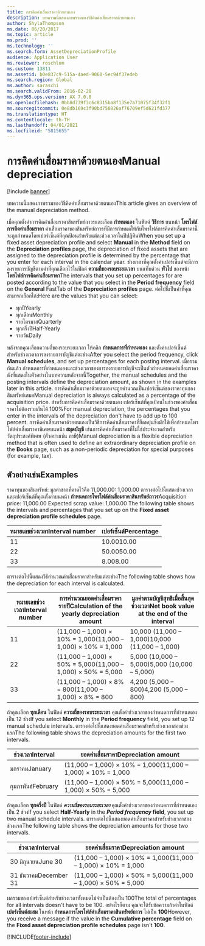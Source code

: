 ```yaml
---
title: การคิดค่าเสื่อมราคาด้วยตนเอง
description: บทความนี้แสดงภาพรวมของวิธีคิดค่าเสื่อมราคาด้วยตนเอง
author: ShylaThompson
ms.date: 06/20/2017
ms.topic: article
ms.prod: ''
ms.technology: ''
ms.search.form: AssetDepreciationProfile
audience: Application User
ms.reviewer: roschlom
ms.custom: 13811
ms.assetid: b0e837c9-515a-4aed-9060-5ec94f37edeb
ms.search.region: Global
ms.author: saraschi
ms.search.validFrom: 2016-02-28
ms.dyn365.ops.version: AX 7.0.0
ms.openlocfilehash: 0bb8d739f3c6c8315ba8f135e7a71075f34f32f1
ms.sourcegitcommit: 0e8db169c3f90bd750826af76709ef5d621fd377
ms.translationtype: HT
ms.contentlocale: th-TH
ms.lasthandoff: 04/01/2021
ms.locfileid: "5815655"
---
```

# <a name="manual-depreciation"></a><span data-ttu-id="8e0c6-103">การคิดค่าเสื่อมราคาด้วยตนเอง</span><span class="sxs-lookup"><span data-stu-id="8e0c6-103">Manual depreciation</span></span>

[!include [banner](../includes/banner.md)]

<span data-ttu-id="8e0c6-104">บทความนี้แสดงภาพรวมของวิธีคิดค่าเสื่อมราคาด้วยตนเอง</span><span class="sxs-lookup"><span data-stu-id="8e0c6-104">This article gives an overview of the manual depreciation method.</span></span>

<span data-ttu-id="8e0c6-105">เมื่อคุณตั้งค่าการคิดค่าเสื่อมราคาสินทรัพย์ถาวรและเลือก **กำหนดเอง** ในฟิลด์ **วิธีการ** บนหน้า **โพรไฟล์การคิดค่าเสื่อมราคา** ค่าเสื่อมราคาของสินทรัพย์ถาวรที่มีการกำหนดให้กับโพรไฟล์การคิดค่าเสื่อมราคานี้ จะถูกกำหนดโดยเปอร์เซ็นต์ที่คุณป้อนสำหรับแต่ละช่วงเวลาในปีปฏิทิน</span><span class="sxs-lookup"><span data-stu-id="8e0c6-105">When you set up a fixed asset depreciation profile and select **Manual** in the **Method** field on the **Depreciation profiles** page, the depreciation of fixed assets that are assigned to the depreciation profile is determined by the percentage that you enter for each interval in the calendar year.</span></span> <span data-ttu-id="8e0c6-106">ช่วงเวลาที่คุณตั้งค่าเปอร์เซ็นต์จะมีการลงรายการบัญชีตามค่าที่คุณเลือกไว้ในฟิลด์ **ความถี่ของรอบระยะเวลา** บนแท็บด่วน **ทั่วไป** ของหน้า **โพรไฟล์การคิดค่าเสื่อมราคา**</span><span class="sxs-lookup"><span data-stu-id="8e0c6-106">The intervals that you set up percentages for are posted according to the value that you select in the **Period frequency** field on the **General** FastTab of the **Depreciation profiles** page.</span></span> <span data-ttu-id="8e0c6-107">ต่อไปนี้เป็นค่าที่คุณสามารถเลือกได้:</span><span class="sxs-lookup"><span data-stu-id="8e0c6-107">Here are the values that you can select:</span></span>

-   <span data-ttu-id="8e0c6-108">ทุกปี</span><span class="sxs-lookup"><span data-stu-id="8e0c6-108">Yearly</span></span>
-   <span data-ttu-id="8e0c6-109">ทุกเดือน</span><span class="sxs-lookup"><span data-stu-id="8e0c6-109">Monthly</span></span>
-   <span data-ttu-id="8e0c6-110">รายไตรมาส</span><span class="sxs-lookup"><span data-stu-id="8e0c6-110">Quarterly</span></span>
-   <span data-ttu-id="8e0c6-111">ทุกครึ่งปี</span><span class="sxs-lookup"><span data-stu-id="8e0c6-111">Half-Yearly</span></span>
-   <span data-ttu-id="8e0c6-112">รายวัน</span><span class="sxs-lookup"><span data-stu-id="8e0c6-112">Daily</span></span>

<span data-ttu-id="8e0c6-113">หลังจากคุณเลือกความถี่ของรอบระยะเวลา ให้คลิก **กำหนดการที่กำหนดเอง** และตั้งค่าเปอร์เซ็นต์สำหรับช่วงเวลาการลงรายการบัญชีแต่ละช่วง</span><span class="sxs-lookup"><span data-stu-id="8e0c6-113">After you select the period frequency, click **Manual schedules**, and set up percentages for each posting interval.</span></span> <span data-ttu-id="8e0c6-114">เมื่อรวมกันแล้ว กำหนดการที่กำหนดเองและช่วงเวลาของการลงรายการบัญชีจะเป็นตัวกำหนดยอดค่าเสื่อมราคา ดังที่แสดงในตัวอย่างในบทความหลังจากนี้</span><span class="sxs-lookup"><span data-stu-id="8e0c6-114">Together, the manual schedules and the posting intervals define the depreciation amount, as shown in the examples later in this article.</span></span> <span data-ttu-id="8e0c6-115">การคิดค่าเสื่อมราคาด้วยตนเองจะถูกคำนวณเป็นเปอร์เซ็นต์ของราคาทุนของสินทรัพย์เสมอ</span><span class="sxs-lookup"><span data-stu-id="8e0c6-115">Manual depreciation is always calculated as a percentage of the acquisition price.</span></span> <span data-ttu-id="8e0c6-116">สำหรับการคิดค่าเสื่อมราคาด้วยตนเอง เปอร์เซ็นต์ที่คุณป้อนในช่วงของค่าเสื่อมราคาไม่ต้องรวมกันได้ 100%</span><span class="sxs-lookup"><span data-stu-id="8e0c6-116">For manual depreciation, the percentages that you enter in the intervals of the depreciation don't have to add up to 100 percent.</span></span> <span data-ttu-id="8e0c6-117">การคิดค่าเสื่อมราคาด้วยตนเองเป็นวิธีการคิดค่าเสื่อมราคาที่ยืดหยุ่นซึ่งมักใช้เพื่อกำหนดโพรไฟล์ค่าเสื่อมราคาพิเศษบนหน้า **สมุดบัญชี** เช่นการคิดค่าเสื่อมราคาที่ไม่ใช่ประจำงวดสำหรับวัตถุประสงค์พิเศษ (ตัวอย่างเช่น ภาษี)</span><span class="sxs-lookup"><span data-stu-id="8e0c6-117">Manual depreciation is a flexible depreciation method that is often used to define an extraordinary depreciation profile on the **Books** page, such as a non-periodic depreciation for special purposes (for example, tax).</span></span>

## <a name="examples"></a><span data-ttu-id="8e0c6-118">ตัวอย่างเช่น</span><span class="sxs-lookup"><span data-stu-id="8e0c6-118">Examples</span></span>
<span data-ttu-id="8e0c6-119">ราคาทุนของสินทรัพย์: มูลค่าซากที่คาดไว้คือ 11,000.00: 1,000.00 ตารางต่อไปนี้แสดงช่วงเวลาและเปอร์เซ็นต์ที่คุณตั้งค่าบนหน้า **กำหนดการโพรไฟล์ค่าเสื่อมราคาสินทรัพย์ถาวร**</span><span class="sxs-lookup"><span data-stu-id="8e0c6-119">Acquisition price: 11,000.00 Expected scrap value: 1,000.00 The following table shows the intervals and percentages that you set up on the **Fixed asset depreciation profile schedules** page.</span></span>

| <span data-ttu-id="8e0c6-120">หมายเลขช่วงเวลา</span><span class="sxs-lookup"><span data-stu-id="8e0c6-120">Interval number</span></span> | <span data-ttu-id="8e0c6-121">เปอร์เซ็นต์</span><span class="sxs-lookup"><span data-stu-id="8e0c6-121">Percentage</span></span> |
|-----------------|------------|
| <span data-ttu-id="8e0c6-122">1</span><span class="sxs-lookup"><span data-stu-id="8e0c6-122">1</span></span>               | <span data-ttu-id="8e0c6-123">10.00</span><span class="sxs-lookup"><span data-stu-id="8e0c6-123">10.00</span></span>      |
| <span data-ttu-id="8e0c6-124">2</span><span class="sxs-lookup"><span data-stu-id="8e0c6-124">2</span></span>               | <span data-ttu-id="8e0c6-125">50.00</span><span class="sxs-lookup"><span data-stu-id="8e0c6-125">50.00</span></span>      |
| <span data-ttu-id="8e0c6-126">3</span><span class="sxs-lookup"><span data-stu-id="8e0c6-126">3</span></span>               | <span data-ttu-id="8e0c6-127">8.00</span><span class="sxs-lookup"><span data-stu-id="8e0c6-127">8.00</span></span>       |

<span data-ttu-id="8e0c6-128">ตารางต่อไปนี้แสดงวิธีคำนวณค่าเสื่อมราคาสำหรับแต่ละช่วง</span><span class="sxs-lookup"><span data-stu-id="8e0c6-128">The following table shows how the depreciation for each interval is calculated.</span></span>

|  <span data-ttu-id="8e0c6-129">หมายเลขช่วงเวลา</span><span class="sxs-lookup"><span data-stu-id="8e0c6-129">Interval number</span></span> | <span data-ttu-id="8e0c6-130">การคำนวณยอดค่าเสื่อมราคารายปี</span><span class="sxs-lookup"><span data-stu-id="8e0c6-130">Calculation of the yearly depreciation amount</span></span> | <span data-ttu-id="8e0c6-131">มูลค่าตามบัญชีสุทธิเมื่อสิ้นสุดช่วงเวลา</span><span class="sxs-lookup"><span data-stu-id="8e0c6-131">Net book value at the end of the interval</span></span> |
|------------------|-----------------------------------------------|-------------------------------------------|
| <span data-ttu-id="8e0c6-132">1</span><span class="sxs-lookup"><span data-stu-id="8e0c6-132">1</span></span>                | <span data-ttu-id="8e0c6-133">(11,000 – 1,000) × 10% = 1,000</span><span class="sxs-lookup"><span data-stu-id="8e0c6-133">(11,000 – 1,000) × 10% = 1,000</span></span>                | <span data-ttu-id="8e0c6-134">10,000 (11,000 – 1,000)</span><span class="sxs-lookup"><span data-stu-id="8e0c6-134">10,000 (11,000 – 1,000)</span></span>                   |
| <span data-ttu-id="8e0c6-135">2</span><span class="sxs-lookup"><span data-stu-id="8e0c6-135">2</span></span>                | <span data-ttu-id="8e0c6-136">(11,000 – 1,000) × 50% = 5,000</span><span class="sxs-lookup"><span data-stu-id="8e0c6-136">(11,000 – 1,000) × 50% = 5,000</span></span>                | <span data-ttu-id="8e0c6-137">5,000 (10,000 – 5,000)</span><span class="sxs-lookup"><span data-stu-id="8e0c6-137">5,000 (10,000 – 5,000)</span></span>                    |
| <span data-ttu-id="8e0c6-138">3</span><span class="sxs-lookup"><span data-stu-id="8e0c6-138">3</span></span>                | <span data-ttu-id="8e0c6-139">(11,000 – 1,000) × 8% = 800</span><span class="sxs-lookup"><span data-stu-id="8e0c6-139">(11,000 – 1,000) × 8% = 800</span></span>                   | <span data-ttu-id="8e0c6-140">4,200 (5,000 – 800)</span><span class="sxs-lookup"><span data-stu-id="8e0c6-140">4,200 (5,000 – 800)</span></span>                       |

<span data-ttu-id="8e0c6-141">ถ้าคุณเลือก **ทุกเดือน** ในฟิลด์ **ความถี่ของรอบระยะเวลา** คุณตั้งค่าช่วงเวลาของกำหนดการที่กำหนดเองเป็น 12 ช่วง</span><span class="sxs-lookup"><span data-stu-id="8e0c6-141">If you select **Monthly** in the **Period frequency** field, you set up 12 manual schedule intervals.</span></span> <span data-ttu-id="8e0c6-142">ตารางต่อไปนี้แสดงยอดค่าเสื่อมราคาสำหรับช่วงเวลาสองช่วงแรก</span><span class="sxs-lookup"><span data-stu-id="8e0c6-142">The following table shows the depreciation amounts for the first two intervals.</span></span>

| <span data-ttu-id="8e0c6-143">ช่วงเวลา</span><span class="sxs-lookup"><span data-stu-id="8e0c6-143">Interval</span></span> | <span data-ttu-id="8e0c6-144">ยอดค่าเสื่อมราคา</span><span class="sxs-lookup"><span data-stu-id="8e0c6-144">Depreciation amount</span></span>            |
|----------|--------------------------------|
| <span data-ttu-id="8e0c6-145">มกราคม</span><span class="sxs-lookup"><span data-stu-id="8e0c6-145">January</span></span>  | <span data-ttu-id="8e0c6-146">(11,000 – 1,000) × 10% = 1,000</span><span class="sxs-lookup"><span data-stu-id="8e0c6-146">(11,000 – 1,000) × 10% = 1,000</span></span> |
| <span data-ttu-id="8e0c6-147">กุมภาพันธ์</span><span class="sxs-lookup"><span data-stu-id="8e0c6-147">February</span></span> | <span data-ttu-id="8e0c6-148">(11,000 – 1,000) × 50% = 5,000</span><span class="sxs-lookup"><span data-stu-id="8e0c6-148">(11,000 – 1,000) × 50% = 5,000</span></span> |

<span data-ttu-id="8e0c6-149">ถ้าคุณเลือก <strong>ทุกครึ่งปี</strong> ในฟิลด์ *<strong><em>ความถี่ของรอบระยะเวลา</em>* </strong> คุณตั้งค่าช่วงเวลาของกำหนดการที่กำหนดเองเป็น 2 ช่วง</span><span class="sxs-lookup"><span data-stu-id="8e0c6-149">If you select <strong>Half-Yearly</strong> in the *<strong><em>Period frequency</em>* field</strong>, you set up two manual schedule intervals.</span></span> <span data-ttu-id="8e0c6-150">ตารางต่อไปนี้แสดงยอดค่าเสื่อมราคาสำหรับช่วงเวลาสองช่วงแรก</span><span class="sxs-lookup"><span data-stu-id="8e0c6-150">The following table shows the depreciation amounts for those two intervals.</span></span>

| <span data-ttu-id="8e0c6-151">ช่วงเวลา</span><span class="sxs-lookup"><span data-stu-id="8e0c6-151">Interval</span></span>    | <span data-ttu-id="8e0c6-152">ยอดค่าเสื่อมราคา</span><span class="sxs-lookup"><span data-stu-id="8e0c6-152">Depreciation amount</span></span>            |
|-------------|--------------------------------|
| <span data-ttu-id="8e0c6-153">30 มิถุนายน</span><span class="sxs-lookup"><span data-stu-id="8e0c6-153">June 30</span></span>     | <span data-ttu-id="8e0c6-154">(11,000 – 1,000) × 10% = 1,000</span><span class="sxs-lookup"><span data-stu-id="8e0c6-154">(11,000 – 1,000) × 10% = 1,000</span></span> |
| <span data-ttu-id="8e0c6-155">31 ธันวาคม</span><span class="sxs-lookup"><span data-stu-id="8e0c6-155">December 31</span></span> | <span data-ttu-id="8e0c6-156">(11,000 – 1,000) × 50% = 5,000</span><span class="sxs-lookup"><span data-stu-id="8e0c6-156">(11,000 – 1,000) × 50% = 5,000</span></span> |

<span data-ttu-id="8e0c6-157">ผลรวมของเปอร์เซ็นต์สำหรับช่วงเวลาทั้งหมดไม่จำเป็นต้องเป็น 100</span><span class="sxs-lookup"><span data-stu-id="8e0c6-157">The total of percentages for all intervals doesn't have to be 100.</span></span> <span data-ttu-id="8e0c6-158">อย่างไรก็ตาม คุณจะได้รับข้อความถ้าค่าในฟิลด์ **เปอร์เซ็นต์สะสม** ในหน้า **กำหนดการโพรไฟล์ค่าเสื่อมราคาสินทรัพย์ถาวร** ไม่เป็น **100**</span><span class="sxs-lookup"><span data-stu-id="8e0c6-158">However, you receive a message if the value in the **Cumulative percentage** field on the **Fixed asset depreciation profile schedules** page isn't **100**.</span></span>





[!INCLUDE[footer-include](../../includes/footer-banner.md)]